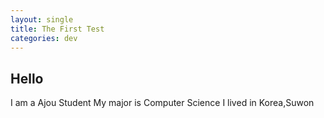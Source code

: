 ```yaml
---
layout: single
title: The First Test
categories: dev
---
```



## Hello

I am a Ajou Student 
My major is Computer Science 
I lived in Korea,Suwon
